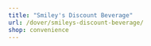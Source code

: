 ```yaml
---
title: "Smiley's Discount Beverage"
url: /dover/smileys-discount-beverage/
shop: convenience
---
```

